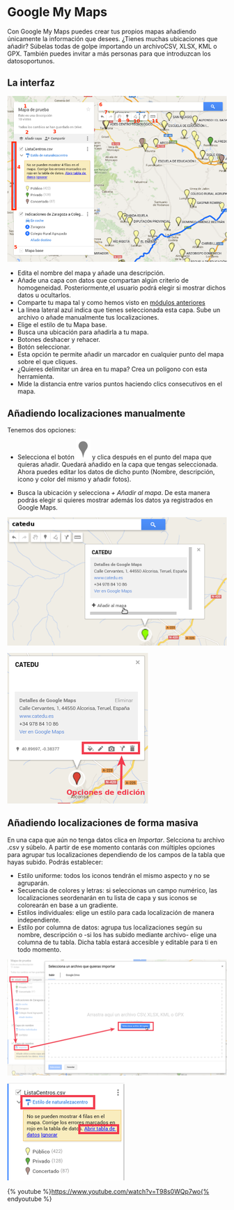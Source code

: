 # Google My Maps

Con Google My Maps puedes crear tus propios mapas añadiendo únicamente la información que desees. ¿Tienes muchas ubicaciones que añadir? Súbelas todas de golpe importando un archivoCSV, XLSX, KML o GPX. También puedes invitar a más personas para que introduzcan los datosoportunos.

## La interfaz

![Interfaz de Google Maps](https://raw.githubusercontent.com/catedu/curso-google-drive/master/images/Interfaz_de_Google_Maps.png)

* Edita el nombre del mapa y añade una descripción.
* Añade una capa con datos que compartan algún criterio de homogeneidad. Posteriormente,el usuario podrá elegir si mostrar dichos datos u ocultarlos.
* Comparte tu mapa tal y como hemos visto en [módulos anteriores](//es.wikieducator.org/Google_drive/Compartir_y_colaborar_en_Google_Drive)
* La línea lateral azul indica que tienes seleccionada esta capa. Sube un archivo o añade manualmente tus localizaciones.
* Elige el estilo de tu Mapa base.
* Busca una ubicación para añadirla a tu mapa.
* Botones deshacer y rehacer.
* Botón seleccionar.
* Esta opción te permite añadir un marcador en cualquier punto del mapa sobre el que cliques.
* ¿Quieres delimitar un área en tu mapa? Crea un polígono con esta herramienta.
* Mide la distancia entre varios puntos haciendo clics consecutivos en el mapa.

## Añadiendo localizaciones manualmente

Tenemos dos opciones:

* Selecciona el botón ![](https://raw.githubusercontent.com/catedu/curso-google-drive/master/images/Marcador_para_mapas.png) y clica después en el punto del mapa que quieras añadir. Quedará añadido en la capa que tengas seleccionada. Ahora puedes editar los datos de dicho punto (Nombre, descripción, icono y color del mismo y añadir fotos).

* Busca la ubicación y selecciona *+ Añadir al mapa*. De esta manera podrás elegir si quieres mostrar además los datos ya registrados en Google Maps.

![Añadir lugar desde la búsqueda](https://raw.githubusercontent.com/catedu/curso-google-drive/master/images/Añadir_lugar_desde_la_búsqueda_de_Google_Maps.png)

![Edición de ubicación](https://raw.githubusercontent.com/catedu/curso-google-drive/master/images/Edición_de_ubicación_en_Google_Maps.png)

## Añadiendo localizaciones de forma masiva

En una capa que aún no tenga datos clica en *Importar*. Selcciona tu archivo .csv y súbelo. A partir de ese momento contarás con múltiples opciones para agrupar tus localizaciones dependiendo de los campos de la tabla que hayas subido. Podrás establecer:

* Estilo uniforme: todos los iconos tendrán el mismo aspecto y no se agruparán.
* Secuencia de colores y letras: si seleccionas un campo numérico, las localizaciones seordenarán en tu lista de capa y sus iconos se colorearán en base a un gradiente.
* Estilos individuales: elige un estilo para cada localización de manera independiente.
* Estilo por columna de datos: agrupa tus localizaciones según su nombre, descripción o -si los has subido mediante archivo- elige una columna de tu tabla. Dicha tabla estará accesible y editable para ti en todo momento.

![Subir csv](https://raw.githubusercontent.com/catedu/curso-google-drive/master/images/Subir_csv_a_Google_Maps.png)

![Estilo por columna y acceso a datos](https://raw.githubusercontent.com/catedu/curso-google-drive/master/images/Estilo_por_columna_y_acceso_a_datos_en_Google_Maps.png)

{% youtube %}https://www.youtube.com/watch?v=T98s0WQp7wo{% endyoutube %}